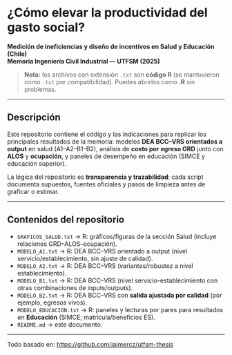 # ¿Cómo elevar la productividad del gasto social?
**Medición de ineficiencias y diseño de incentivos en Salud y Educación (Chile)**  
**Memoria Ingeniería Civil Industrial — UTFSM (2025)**

> **Nota:** los archivos con extensión `.txt` son **código R** (se mantuvieron como `.txt` por compatibilidad). Puedes abrirlos como **.R** sin problemas.

---

## Descripción
Este repositorio contiene el código y las indicaciones para replicar los principales resultados de la memoria: modelos **DEA BCC–VRS orientados a output** en salud (A1–A2–B1–B2), análisis de **costo por egreso GRD** junto con **ALOS** y **ocupación**, y paneles de desempeño en educación (SIMCE y educación superior).

La lógica del repositorio es **transparencia y trazabilidad**: cada script documenta supuestos, fuentes oficiales y pasos de limpieza antes de graficar o estimar.

---

## Contenidos del repositorio
- `GRAFICOS_SALUD.txt` → R: gráficos/figuras de la sección Salud (incluye relaciones GRD–ALOS–ocupación).
- `MODELO_A1.txt` → R: DEA BCC–VRS orientado a output (nivel servicio/establecimiento, sin ajuste de calidad).
- `MODELO_A2.txt` → R: DEA BCC–VRS (variantes/robustez a nivel establecimiento).
- `MODELO_B1.txt` → R: DEA BCC–VRS (nivel servicio–establecimiento con otras combinaciones de inputs/outputs).
- `MODELO_B2.txt` → R: DEA BCC–VRS con **salida ajustada por calidad** (por ejemplo, egresos vivos).
- `MODELO_EDUCACION.txt` → R: paneles y lecturas por pares para resultados en **Educación** (SIMCE; matrícula/beneficios ES).
- `README.md` → este documento.

---

Todo basado en: https://github.com/jaimercz/utfsm-thesis


